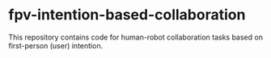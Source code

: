 # fpv-intention-based-collaboration
This repository contains code for human-robot collaboration tasks based on first-person (user) intention.
